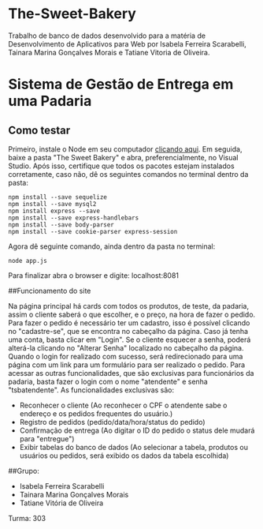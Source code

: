 # The-Sweet-Bakery
Trabalho de banco de dados desenvolvido para a matéria de Desenvolvimento de Aplicativos para Web por Isabela Ferreira Scarabelli, Tainara Marina Gonçalves Morais e Tatiane Vitoria de Oliveira.
# Sistema de Gestão de Entrega em uma Padaria

## Como testar

Primeiro, instale o Node em seu computador [clicando aqui](https://nodejs.org/pt-br/download/).
Em seguida, baixe a pasta "The Sweet Bakery" e abra, preferencialmente, no Visual Studio. Após isso, certifique que todos os pacotes estejam instalados corretamente, caso não, dê os seguintes comandos no terminal dentro da pasta:

```
npm install --save sequelize
npm install --save mysql2
npm install express --save
npm install --save express-handlebars
npm install --save body-parser
npm install --save cookie-parser express-session
 ```

Agora dê seguinte comando, ainda dentro da pasta no terminal:
```
node app.js
 ```
Para finalizar abra o browser e digite: localhost:8081

##Funcionamento do site

Na página principal há cards com todos os produtos, de teste, da padaria, assim o cliente saberá o que escolher, e o preço, na hora de fazer o pedido.
Para fazer o pedido é necessário ter um cadastro, isso é possível clicando no "cadastre-se", que se encontra no cabeçalho da página. Caso já tenha uma conta, basta clicar em "Login".
Se o cliente esquecer a senha, poderá alterá-la clicando no "Alterar Senha" localizado no cabeçalho da página.
Quando o login for realizado com sucesso, será redirecionado para uma página com um link para um formulário para ser realizado o pedido.
Para acessar as outras funcionalidades, que são exclusivas para funcionários da padaria, basta fazer o login com o nome "atendente" e senha "tsbatendente".
As funcionalidades exclusivas são: 
* Reconhecer o cliente (Ao reconhecer o CPF o atendente sabe o endereço e os pedidos frequentes do usuário.)
* Registro de pedidos (pedido/data/hora/status do pedido)
* Confirmação de entrega (Ao digitar o ID do pedido o status dele mudará para "entregue")
* Exibir tabelas do banco de dados (Ao selecionar a tabela, produtos ou usuários ou pedidos, será exibido os dados da tabela escolhida)

##Grupo:
* Isabela Ferreira Scarabelli
* Tainara Marina Gonçalves Morais
* Tatiane Vitória de Oliveira

Turma: 303
